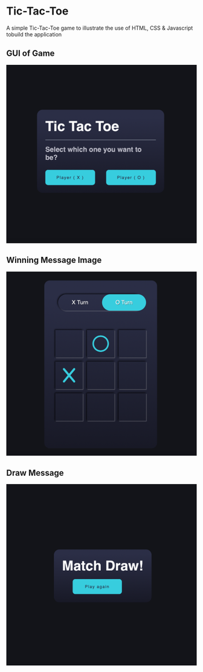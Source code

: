 # Tic-Tac-Toe
A simple Tic-Tac-Toe game to illustrate the use of HTML, CSS &amp; Javascript tobuild the application

## GUI of Game

![gui](images/hompag.png)

## Winning Message Image

![](images/gui.png)

## Draw Message

![](images/draw.png)


